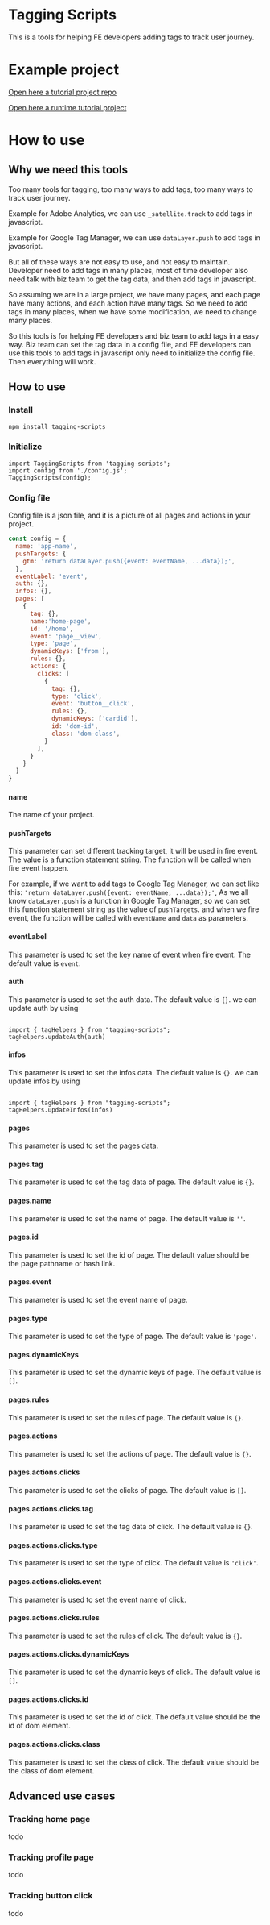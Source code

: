 # Tagging Scripts
This is a tools for helping FE developers adding tags to track user journey.

# Example project
[Open here a tutorial project repo](https://github.com/davych/tagging-scripts-tutorial)

[Open here a runtime tutorial project](https://codesandbox.io/p/github/davych/tagging-scripts-tutorial/main?file=%2FREADME.md&workspace=%257B%2522activeFilepath%2522%253A%2522%252FREADME.md%2522%252C%2522openFiles%2522%253A%255B%2522%252FREADME.md%2522%255D%252C%2522sidebarPanel%2522%253A%2522EXPLORER%2522%252C%2522gitSidebarPanel%2522%253A%2522COMMIT%2522%252C%2522spaces%2522%253A%257B%2522clgloljct00kr3b6ksshxoks7%2522%253A%257B%2522devtools%2522%253A%255B%257B%2522type%2522%253A%2522PREVIEW%2522%252C%2522taskId%2522%253A%2522start%2522%252C%2522port%2522%253A3000%252C%2522key%2522%253A%2522clglom2ba00qv3b6k7qmt4k18%2522%252C%2522isMinimized%2522%253Afalse%257D%252C%257B%2522type%2522%253A%2522TASK_LOG%2522%252C%2522taskId%2522%253A%2522start%2522%252C%2522key%2522%253A%2522clglolt3y00m53b6kp1u2gabj%2522%252C%2522isMinimized%2522%253Atrue%257D%255D%252C%2522key%2522%253A%2522clgloljct00kr3b6ksshxoks7%2522%252C%2522name%2522%253A%2522Setup%2522%257D%257D%252C%2522currentSpace%2522%253A%2522clgloljct00kr3b6ksshxoks7%2522%252C%2522spacesOrder%2522%253A%255B%2522clgloljct00kr3b6ksshxoks7%2522%255D%252C%2522hideCodeEditor%2522%253Afalse%257D)

# How to use

## Why we need this tools
Too many tools for tagging, too many ways to add tags, too many ways to track user journey. 

Example for Adobe Analytics, we can use `_satellite.track` to add tags in javascript.

Example for Google Tag Manager, we can use `dataLayer.push` to add tags in javascript.

But all of these ways are not easy to use, and not easy to maintain. Developer need to add tags in many places, most of time developer also need talk with biz team to get the tag data, and then add tags in javascript. 

So assuming we are in a large project, we have many pages, and each page have many actions, and each action have many tags. So we need to add tags in many places, when we have some modification, we need to change many places. 

So this tools is for helping FE developers and biz team to add tags in a easy way.
Biz team can set the tag data in a config file, and FE developers can use this tools to add tags in javascript only need to initialize the config file. Then everything will work.

## How to use

### Install
```
npm install tagging-scripts
```

### Initialize
```
import TaggingScripts from 'tagging-scripts';
import config from './config.js';
TaggingScripts(config);
```

### Config file
Config file is a json file, and it is a picture of all pages and actions in your project.
```javascript
const config = {
  name: 'app-name',
  pushTargets: {
    gtm: 'return dataLayer.push({event: eventName, ...data});',
  },
  eventLabel: 'event',
  auth: {},
  infos: {},
  pages: [
    {
      tag: {},
      name:'home-page',
      id: '/home',
      event: 'page__view',
      type: 'page',
      dynamicKeys: ['from'],
      rules: {},
      actions: {
        clicks: [
          {
            tag: {},
            type: 'click',
            event: 'button__click',
            rules: {},
            dynamicKeys: ['cardid'],
            id: 'dom-id',
            class: 'dom-class',
          }
        ],
      }
    }
  ]
}
```
#### name
The name of your project.

#### pushTargets
This parameter can set different tracking target, it will be used in fire event.
The value is a function statement string. The function will be called when fire event happen.

For example, if we want to add tags to Google Tag Manager, we can set like this: ```'return dataLayer.push({event: eventName, ...data});'```, As we all know ```dataLayer.push``` is a function in Google Tag Manager, so we can set this function statement string as the value of ```pushTargets```. and when we fire event, the function will be called with ```eventName``` and ```data``` as parameters.

#### eventLabel
This parameter is used to set the key name of event when fire event. The default value is ```event```.

#### auth
This parameter is used to set the auth data. The default value is ```{}```. we can update auth by using 
```

import { tagHelpers } from "tagging-scripts";
tagHelpers.updateAuth(auth)
```

#### infos
This parameter is used to set the infos data. The default value is ```{}```. we can update infos by using 
```

import { tagHelpers } from "tagging-scripts";
tagHelpers.updateInfos(infos)
```

#### pages
This parameter is used to set the pages data.

#### pages.tag
This parameter is used to set the tag data of page. The default value is ```{}```.

#### pages.name
This parameter is used to set the name of page. The default value is ```''```.

#### pages.id
This parameter is used to set the id of page. The default value should be the page pathname or hash link.

#### pages.event
This parameter is used to set the event name of page.

#### pages.type
This parameter is used to set the type of page. The default value is ```'page'```.

#### pages.dynamicKeys
This parameter is used to set the dynamic keys of page. The default value is ```[]```.

#### pages.rules
This parameter is used to set the rules of page. The default value is ```{}```.

#### pages.actions
This parameter is used to set the actions of page. The default value is ```{}```.

#### pages.actions.clicks
This parameter is used to set the clicks of page. The default value is ```[]```.

#### pages.actions.clicks.tag
This parameter is used to set the tag data of click. The default value is ```{}```. 

#### pages.actions.clicks.type
This parameter is used to set the type of click. The default value is ```'click'```.

#### pages.actions.clicks.event
This parameter is used to set the event name of click.

#### pages.actions.clicks.rules
This parameter is used to set the rules of click. The default value is ```{}```.  

#### pages.actions.clicks.dynamicKeys
This parameter is used to set the dynamic keys of click. The default value is ```[]```.

#### pages.actions.clicks.id
This parameter is used to set the id of click. The default value should be the id of dom element. 

#### pages.actions.clicks.class
This parameter is used to set the class of click. The default value should be the class of dom element.

## Advanced use cases

### Tracking home page

todo

### Tracking profile page

todo

### Tracking button click

todo
